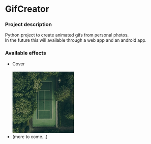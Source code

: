 # GifCreator
### Project description
Python project to create animated gifs from personal photos.<br>In the future this will available through a web app and an android app.

### Available effects
- Cover<br><br><img src="data/out/gifs/examples/tennis_court_in_forest_cover.gif">
- (more to come...)